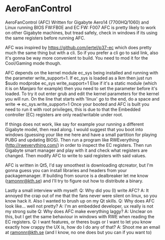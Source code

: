 # AeroFanControl
AeroFanControl (AFC)
Written for Gigabyte Aero14 (7700HQ/1060) and Linux running BIOS FW:FB0E and EC FW: F007 
AFC is pretty likely to work on other Gigabyte machines, but tread safely, check in windows if its using the same registers before running AFC.

AFC was inspired by https://github.com/jertel/p37-ec which does pretty much the same thing but with a cli. 
So if you prefer a cli go to said link, also it's gonna be way more convenient to build. You need to mod it for the Cool/Gaming mode though.

AFC depends on the kernel module ec_sys being installed and running with the parameter write_support=1.
If ec_sys is loaded as a lkm then just run
$sudo modprobe ec_sys write_support=1
Else if it's a static module (which it is on Manjaro for example) then you need to set the parameter before it's loaded.
To try it out enter grub and edit the kernel parameters for the kernel you will run. 
On the line that starts with 'linux' go to the end, do a space and write => ec_sys.write_support=1
Once your booted and AFC is built you need to run it with root privileges, this is due to that the Embedded controller (EC) registers are only read/writable under root.

If things does not work, like say for example your running a different Gigabyte model, then read along. 
I would suggest that you boot into windows (guessing your like me here and have a small partition for playing PUBG and updating BIOS).
Then run a program like RWEverything (http://rweverything.com/) in order to inspect the EC registers.
Then run Gigabyte smart manager and play with it and check what registers are changed. 
Then modify AFC to write to said registers with said values. 

AFC is written in Qt5, I'd say smoothest is downloading qtcreator, but I'm gonna guess you can install libraries and headers from your packagemanager.
If building from source is a dealbreaker let me know (ramonnr@kth.se) and I'll try to figure out how to distribute a binary.

Lastly a small interview with myself:
Q: Why did you (I) write AFC?
A: It annoyed the crap out of me that the fans never were silent on linux, so you know hack it. Also I wanted to brush up on 
my Qt skills.
Q: Why does AFC look like... well not pretty? 
A: I'm an embedded developer, ux really is not my strong suite
Q: Why does AFC make everything laggy?
A: Unclear on this, but I get the same behaviour in windows with RWE when reading the EC registers.
Q: I want features, or theres bugs or I want to let you know exactly how crappy the UX is, how do I do any of that?
A: Shoot me an email at ramonnr@kth.se (and I know, no one does but you can if you want to)
